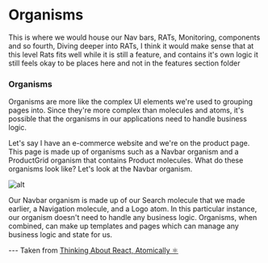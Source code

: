 # Organisms

This is where we would house our Nav bars, RATs, Monitoring, components and so fourth,
Diving deeper into RATs, I think it would make sense that at this level Rats fits well while it is still a feature, and contains it's own logic it still feels okay to be places here and not in the features section folder


### Organisms

Organisms are more like the complex UI elements we're used to grouping pages into. Since they're more complex than molecules and atoms, it's possible that the organisms in our applications need to handle business logic.

Let's say I have an e-commerce website and we're on the product page. This page is made up of organisms such as a Navbar organism and a ProductGrid organism that contains Product molecules. What do these organisms look like? Let's look at the Navbar organism.

![alt](https://miro.medium.com/v2/resize:fit:1400/format:webp/1*CE3O8vsViq2rM0xmDFhx0Q.jpeg)

Our Navbar organism is made up of our Search molecule that we made earlier, a Navigation molecule, and a Logo atom. In this particular instance, our organism doesn't need to handle any business logic. Organisms, when combined, can make up templates and pages which can manage any business logic and state for us.

--- Taken from [Thinking About React, Atomically ⚛](https://medium.com/@wheeler.katia/thinking-about-react-atomically-608c865d2262)
